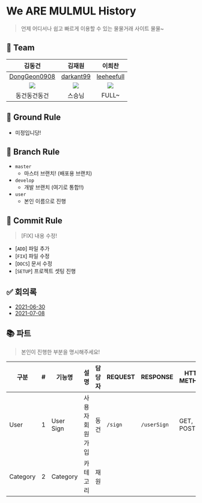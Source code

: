 # We ARE MULMUL History

> 언제 어디서나 쉽고 빠르게 이용할 수 있는 물물거래 사이트 물물~

## 🦹‍ Team

|                          김동건                           |                          김재원                           |                          이희찬                           |
| :-------------------------------------------------------: | :-------------------------------------------------------: | :-------------------------------------------------------: |
|      [DongGeon0908](https://github.com/DongGeon0908)      |         [darkant99](https://github.com/darkant99)         |        [leeheefull](https://github.com/leeheefull)        |
| ![](https://avatars.githubusercontent.com/u/50691225?v=4) | ![](https://avatars.githubusercontent.com/u/35737046?v=4) | ![](https://avatars.githubusercontent.com/u/58816862?v=4) |
|                       동건동건동건                        |                          스승님                           |                           FULL~                           |

## 📝 Ground Rule

- 미정입니당!

## 👥 Branch Rule

- `master`
  + 마스터 브랜치! (배포용 브랜치)
- `develop`
  + 개발 브랜치 (여기로 통합!!)
- `user`
  + 본인 이름으로 진행


## 🏁 Commit Rule
> [FIX] 내용 수정!

- [`ADD`] 파일 추가
- [`FIX`] 파일 수정
- [`DOCS`] 문서 수정
- [`SETUP`] 프로젝트 셋팅 진행

## ✅ 회의록

- [2021-06-30](https://github.com/WEAREMULMUL/MULMUL-HISTORY/blob/master/MeetLog/2021-06-30.md)
- [2021-07-08](https://github.com/WEAREMULMUL/MULMUL-HISTORY/blob/master/MeetLog/2021-07-08.md)

## 📚 파트
> 본인이 진행한 부분을 명시해주세요!

|구분|#|기능명|설명|담당자|REQUEST|RESPONSE|HTTP METHOD|현황|
|---|---|---|---|---|---|---|---|---|
| User | 1 | User Sign | 사용자 회원가입 | 동건 | `/sign` | `/userSign` |GET, POST| 65% |
| Category | 2 | Category | 카테고리 | 재원 | |  |  | 90% |
